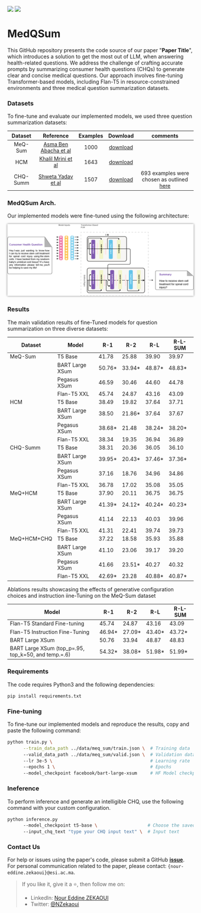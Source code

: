 ![](https://img.shields.io/badge/Python-3.10-brightgreen.svg)
![](https://img.shields.io/badge/PyTorch-2.0-orange.svg)

# MedQSum
This GitHub repository presents the code source of our paper "**Paper Title**", which introduces a solution to get the most out of LLM, when answering health-related questions. We address the challenge of crafting accurate prompts by summarizing consumer health questions (CHQs) to generate clear and concise medical questions. Our approach involves fine-tuning Transformer-based models, including Flan-T5 in resource-constrained environments and three medical question summarization datasets.

### Datasets
To fine-tune and evaluate our implemented models, we used three question summarization datasets:




| Dataset  | Reference                                                        | Examples | Download                    | comments         |
|:--------:|:----------------------------------------------------------------:|:--------:|:---------------------------:|:----------------:|
| MeQ-Sum  | [Asma Ben Abacha et al](https://aclanthology.org/P19-1215/)      | 1000     | [download](./data/meq_sum/) |                  |
| HCM      | [Khalil Mrini et al](https://aclanthology.org/2021.bionlp-1.28/) | 1643     | [download](./data/hcm_sum/) |                  |
| CHQ-Summ | [Shweta Yadav et al](https://arxiv.org/abs/2206.06581)           | 1507     | [download](./data/chq_sum/) | 693 examples were chosen as outlined [here](https://github.com/shwetanlp/Yahoo-CHQ-Summ#data-preparation) |



### MedQSum Arch.
Our implemented models were fine-tuned using the following architecture:

<p align="center">
  <img src="./assets/models.png" style="box-shadow: 0px 0px 5px rgba(0, 0, 0, 0.5);" />
</p>

### Results
The main validation results of fine-Tuned models for question summarization on three diverse datasets:

| Dataset | Model                  | R-1    | R-2    | R-L    | R-L-SUM |
|---------|------------------------|--------|--------|--------|---------|
| MeQ-Sum | T5 Base                | 41.78  | 25.88  | 39.90  | 39.97   |
|         | BART Large XSum        | 50.76* | 33.94* | 48.87* | 48.83*  |
|         | Pegasus XSum           | 46.59  | 30.46  | 44.60  | 44.78   |
|         | Flan-T5 XXL            | 45.74  | 24.87  | 43.16  | 43.09   |
| HCM     | T5 Base                | 38.49  | 19.82  | 37.64  | 37.71   |
|         | BART Large XSum        | 38.50  | 21.86* | 37.64  | 37.67   |
|         | Pegasus XSum           | 38.68* | 21.48  | 38.24* | 38.20*  |
|         | Flan-T5 XXL            | 38.34  | 19.35  | 36.94  | 36.89   |
| CHQ-Summ| T5 Base                | 38.31  | 20.36  | 36.05  | 36.10   |
|         | BART Large XSum        | 39.95* | 20.43* | 37.46* | 37.36*  |
|         | Pegasus XSum           | 37.16  | 18.76  | 34.96  | 34.86   |
|         | Flan-T5 XXL            | 36.78  | 17.02  | 35.08  | 35.05   |
| MeQ+HCM | T5 Base                | 37.90  | 20.11  | 36.75  | 36.75   |
|         | BART Large XSum        | 41.39* | 24.12* | 40.24* | 40.23*  |
|         | Pegasus XSum           | 41.14  | 22.13  | 40.03  | 39.96   |
|         | Flan-T5 XXL            | 41.31  | 22.41  | 39.74  | 39.73   |
| MeQ+HCM+CHQ | T5 Base            | 37.22  | 18.58  | 35.93  | 35.88   |
|            | BART Large XSum     | 41.10  | 23.06  | 39.17  | 39.20   |
|            | Pegasus XSum        | 41.66  | 23.51* | 40.27  | 40.32   |
|            | Flan-T5 XXL         | 42.69* | 23.28  | 40.88* | 40.87*  |



Ablations results showcasing the effects of generative configuration choices and instruction iine-Tuning on the MeQ-Sum dataset

| Model                                                   | R-1   | R-2   | R-L   | R-L-SUM |
|---------------------------------------------------------|-------|-------|-------|---------|
| Flan-T5 Standard Fine-tuning                            | 45.74 | 24.87 | 43.16 | 43.09   |
| Flan-T5 Instruction Fine-Tuning                         | 46.94*| 27.09*| 43.40*| 43.72*  |
| BART Large XSum                                         | 50.76 | 33.94 | 48.87 | 48.83   |
| BART Large XSum (top_p=.95, top_k=50, and temp.=.6)     | 54.32*| 38.08*| 51.98*| 51.99*  |


### Requirements
The code requires Python3 and the following dependencies:

```bash
pip install requirements.txt
```

### Fine-tuning
To fine-tune our implemented models and reproduce the results, copy and paste the following command:

```bash
python train.py \
      --train_data_path ../data/meq_sum/train.json \  # Training data
      --valid_data_path ../data/meq_sum/valid.json \  # Validation data
      --lr 3e-5 \                                     # Learning rate
      --epochs 1 \                                    # Epochs
      --model_checkpoint facebook/bart-large-xsum     # HF Model checkpoint
```

### Ineference
To perform inference and generate an intelligible CHQ, use the following command with your custom configuration.

```bash
python inference.py 
      --model_checkpoint t5-base \                   # Choose the saved model via its Hugging Face checkpoint
      --input_chq_text "type your CHQ input text" \  # Input text
```


<!-- ### Cite Us
If you are using this repo's code for your reseach work, please cite our paper:

```
@article{
    author = {Nour Eddine Zekaoui},
    title = {},
    journal
    year = {2023},
    month = {},
    doi = {}
    url = {}
}
``` -->

### Contact Us
For help or issues using the paper's code, please submit a GitHub **[issue](https://github.com/zekaouinoureddine/MedQSum/issues)**. For personal communication related to the paper, please contact: `{nour-eddine.zekaoui}@esi.ac.ma`.

> If you like it, give it a ⭐, then follow me on:
> - LinkedIn: [Nour Eddine ZEKAOUI](https://www.linkedin.com/in/nour-eddine-zekaoui-ba43b1177/)
> - Twitter: [@NZekaoui](https://twitter.com/NZekaoui)